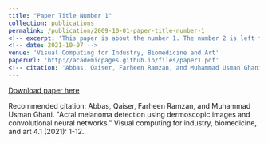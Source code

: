 ```yaml
---
title: "Paper Title Number 1"
collection: publications
permalink: /publication/2009-10-01-paper-title-number-1
<!-- excerpt: 'This paper is about the number 1. The number 2 is left for future work.' -->
<!-- date: 2021-10-07 -->
venue: 'Visual Computing for Industry, Biomedicine and Art'
paperurl: 'http://academicpages.github.io/files/paper1.pdf'
<!-- citation: 'Abbas, Qaiser, Farheen Ramzan, and Muhammad Usman Ghani. "Acral melanoma detection using dermoscopic images and convolutional neural networks." Visual computing for industry, biomedicine, and art 4.1 (2021): 1-12.' -->
---
```

<!-- This paper is about the number 1. The number 2 is left for future work. -->

[Download paper here](https://link.springer.com/content/pdf/10.1186/s42492-021-00091-z.pdf)

Recommended citation: Abbas, Qaiser, Farheen Ramzan, and Muhammad Usman Ghani. "Acral melanoma detection using dermoscopic images and convolutional neural networks." Visual computing for industry, biomedicine, and art 4.1 (2021): 1-12..
